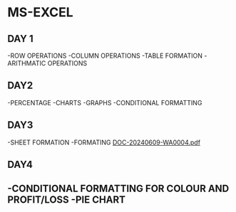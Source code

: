 # MS-EXCEL
## DAY 1
-ROW OPERATIONS
-COLUMN OPERATIONS
-TABLE FORMATION 
-ARITHMATIC OPERATIONS
## DAY2
-PERCENTAGE
-CHARTS
-GRAPHS
-CONDITIONAL FORMATTING 
## DAY3
-SHEET FORMATION
-FORMATING
[DOC-20240609-WA0004.pdf](https://github.com/user-lattachments/files/16739925/DOC-20240609-WA0004.pdf)
## DAY4
-CONDITIONAL FORMATTING FOR COLOUR AND PROFIT/LOSS
-PIE CHART
-
